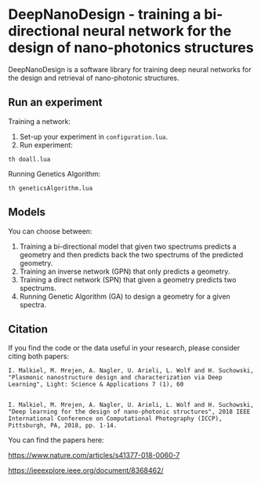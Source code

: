 # DeepNanoDesign - training a bi-directional neural network for the design of nano-photonics structures

DeepNanoDesign is a software library for training deep neural networks for the design and retrieval of nano-photonic structures.

## Run an experiment
Training a network:
1. Set-up your experiment in `configuration.lua`.
2. Run experiment:
```
th doall.lua
```

Running Genetics Algorithm:
```
th geneticsAlgorithm.lua
```

## Models
You can choose between:
1) Training a bi-directional model that given two spectrums predicts a geometry and then predicts back the two spectrums of the predicted
geometry.
2) Training an inverse network (GPN) that only predicts a geometry.
3) Training a direct network (SPN) that given a geometry predicts two spectrums. 
4) Running Genetic Algorithm (GA) to design a geometry for a given spectra.

## Citation

If you find the code or the data useful in your research, please consider citing both papers: 
```
I. Malkiel, M. Mrejen, A. Nagler, U. Arieli, L. Wolf and H. Suchowski, "Plasmonic nanostructure design and characterization via Deep Learning", Light: Science & Applications 7 (1), 60


I. Malkiel, M. Mrejen, A. Nagler, U. Arieli, L. Wolf and H. Suchowski, "Deep learning for the design of nano-photonic structures", 2018 IEEE International Conference on Computational Photography (ICCP), Pittsburgh, PA, 2018, pp. 1-14.
```
You can find the papers here: 

https://www.nature.com/articles/s41377-018-0060-7

https://ieeexplore.ieee.org/document/8368462/

